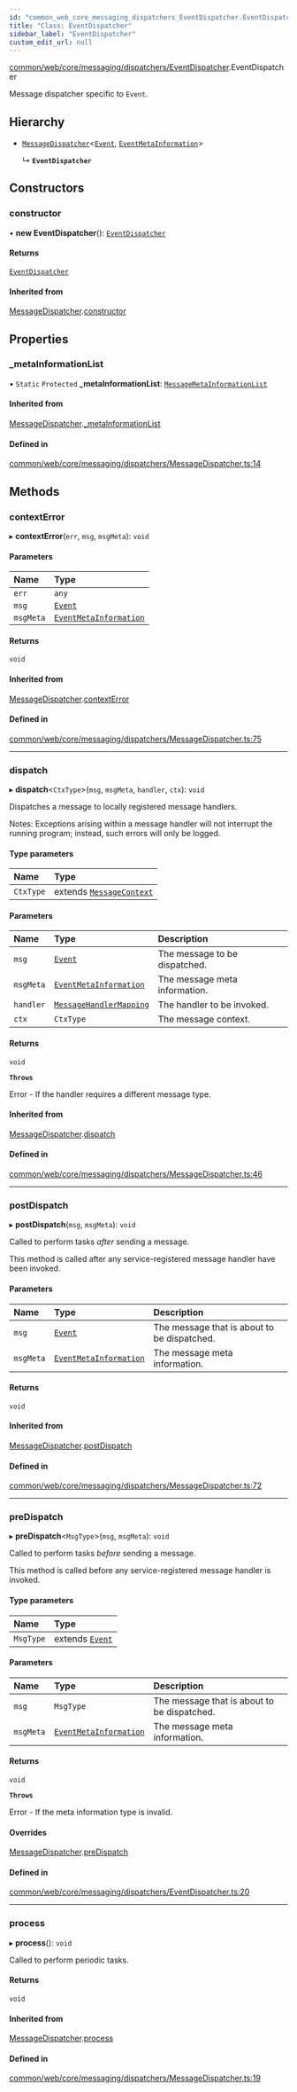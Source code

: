 ```yaml
---
id: "common_web_core_messaging_dispatchers_EventDispatcher.EventDispatcher"
title: "Class: EventDispatcher"
sidebar_label: "EventDispatcher"
custom_edit_url: null
---
```


[common/web/core/messaging/dispatchers/EventDispatcher](../modules/common_web_core_messaging_dispatchers_EventDispatcher.md).EventDispatcher

Message dispatcher specific to ``Event``.

## Hierarchy

- [`MessageDispatcher`](common_web_core_messaging_dispatchers_MessageDispatcher.MessageDispatcher.md)<[`Event`](common_web_core_messaging_Event.Event.md), [`EventMetaInformation`](common_web_core_messaging_meta_EventMetaInformation.EventMetaInformation.md)\>

  ↳ **`EventDispatcher`**

## Constructors

### constructor

• **new EventDispatcher**(): [`EventDispatcher`](common_web_core_messaging_dispatchers_EventDispatcher.EventDispatcher.md)

#### Returns

[`EventDispatcher`](common_web_core_messaging_dispatchers_EventDispatcher.EventDispatcher.md)

#### Inherited from

[MessageDispatcher](common_web_core_messaging_dispatchers_MessageDispatcher.MessageDispatcher.md).[constructor](common_web_core_messaging_dispatchers_MessageDispatcher.MessageDispatcher.md#constructor)

## Properties

### \_metaInformationList

▪ `Static` `Protected` **\_metaInformationList**: [`MessageMetaInformationList`](common_web_core_messaging_meta_MessageMetaInformationList.MessageMetaInformationList.md)

#### Inherited from

[MessageDispatcher](common_web_core_messaging_dispatchers_MessageDispatcher.MessageDispatcher.md).[_metaInformationList](common_web_core_messaging_dispatchers_MessageDispatcher.MessageDispatcher.md#_metainformationlist)

#### Defined in

[common/web/core/messaging/dispatchers/MessageDispatcher.ts:14](https://github.com/Soroush9978/rds-ng/blob/165bdc6/src/common/web/core/messaging/dispatchers/MessageDispatcher.ts#L14)

## Methods

### contextError

▸ **contextError**(`err`, `msg`, `msgMeta`): `void`

#### Parameters

| Name | Type |
| :------ | :------ |
| `err` | `any` |
| `msg` | [`Event`](common_web_core_messaging_Event.Event.md) |
| `msgMeta` | [`EventMetaInformation`](common_web_core_messaging_meta_EventMetaInformation.EventMetaInformation.md) |

#### Returns

`void`

#### Inherited from

[MessageDispatcher](common_web_core_messaging_dispatchers_MessageDispatcher.MessageDispatcher.md).[contextError](common_web_core_messaging_dispatchers_MessageDispatcher.MessageDispatcher.md#contexterror)

#### Defined in

[common/web/core/messaging/dispatchers/MessageDispatcher.ts:75](https://github.com/Soroush9978/rds-ng/blob/165bdc6/src/common/web/core/messaging/dispatchers/MessageDispatcher.ts#L75)

___

### dispatch

▸ **dispatch**<`CtxType`\>(`msg`, `msgMeta`, `handler`, `ctx`): `void`

Dispatches a message to locally registered message handlers.

Notes:
    Exceptions arising within a message handler will not interrupt the running program; instead, such errors will only be logged.

#### Type parameters

| Name | Type |
| :------ | :------ |
| `CtxType` | extends [`MessageContext`](common_web_core_messaging_handlers_MessageContext.MessageContext.md) |

#### Parameters

| Name | Type | Description |
| :------ | :------ | :------ |
| `msg` | [`Event`](common_web_core_messaging_Event.Event.md) | The message to be dispatched. |
| `msgMeta` | [`EventMetaInformation`](common_web_core_messaging_meta_EventMetaInformation.EventMetaInformation.md) | The message meta information. |
| `handler` | [`MessageHandlerMapping`](common_web_core_messaging_handlers_MessageHandler.MessageHandlerMapping.md) | The handler to be invoked. |
| `ctx` | `CtxType` | The message context. |

#### Returns

`void`

**`Throws`**

Error - If the handler requires a different message type.

#### Inherited from

[MessageDispatcher](common_web_core_messaging_dispatchers_MessageDispatcher.MessageDispatcher.md).[dispatch](common_web_core_messaging_dispatchers_MessageDispatcher.MessageDispatcher.md#dispatch)

#### Defined in

[common/web/core/messaging/dispatchers/MessageDispatcher.ts:46](https://github.com/Soroush9978/rds-ng/blob/165bdc6/src/common/web/core/messaging/dispatchers/MessageDispatcher.ts#L46)

___

### postDispatch

▸ **postDispatch**(`msg`, `msgMeta`): `void`

Called to perform tasks *after* sending a message.

This method is called after any service-registered message handler have been invoked.

#### Parameters

| Name | Type | Description |
| :------ | :------ | :------ |
| `msg` | [`Event`](common_web_core_messaging_Event.Event.md) | The message that is about to be dispatched. |
| `msgMeta` | [`EventMetaInformation`](common_web_core_messaging_meta_EventMetaInformation.EventMetaInformation.md) | The message meta information. |

#### Returns

`void`

#### Inherited from

[MessageDispatcher](common_web_core_messaging_dispatchers_MessageDispatcher.MessageDispatcher.md).[postDispatch](common_web_core_messaging_dispatchers_MessageDispatcher.MessageDispatcher.md#postdispatch)

#### Defined in

[common/web/core/messaging/dispatchers/MessageDispatcher.ts:72](https://github.com/Soroush9978/rds-ng/blob/165bdc6/src/common/web/core/messaging/dispatchers/MessageDispatcher.ts#L72)

___

### preDispatch

▸ **preDispatch**<`MsgType`\>(`msg`, `msgMeta`): `void`

Called to perform tasks *before* sending a message.

This method is called before any service-registered message handler is invoked.

#### Type parameters

| Name | Type |
| :------ | :------ |
| `MsgType` | extends [`Event`](common_web_core_messaging_Event.Event.md) |

#### Parameters

| Name | Type | Description |
| :------ | :------ | :------ |
| `msg` | `MsgType` | The message that is about to be dispatched. |
| `msgMeta` | [`EventMetaInformation`](common_web_core_messaging_meta_EventMetaInformation.EventMetaInformation.md) | The message meta information. |

#### Returns

`void`

**`Throws`**

Error - If the meta information type is invalid.

#### Overrides

[MessageDispatcher](common_web_core_messaging_dispatchers_MessageDispatcher.MessageDispatcher.md).[preDispatch](common_web_core_messaging_dispatchers_MessageDispatcher.MessageDispatcher.md#predispatch)

#### Defined in

[common/web/core/messaging/dispatchers/EventDispatcher.ts:20](https://github.com/Soroush9978/rds-ng/blob/165bdc6/src/common/web/core/messaging/dispatchers/EventDispatcher.ts#L20)

___

### process

▸ **process**(): `void`

Called to perform periodic tasks.

#### Returns

`void`

#### Inherited from

[MessageDispatcher](common_web_core_messaging_dispatchers_MessageDispatcher.MessageDispatcher.md).[process](common_web_core_messaging_dispatchers_MessageDispatcher.MessageDispatcher.md#process)

#### Defined in

[common/web/core/messaging/dispatchers/MessageDispatcher.ts:19](https://github.com/Soroush9978/rds-ng/blob/165bdc6/src/common/web/core/messaging/dispatchers/MessageDispatcher.ts#L19)
